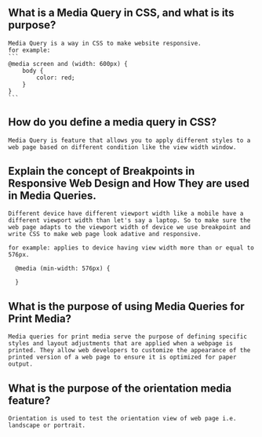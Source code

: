 ## What is a Media Query in CSS, and what is its purpose?

    Media Query is a way in CSS to make website responsive.
    for example:
    ```
    @media screen and (width: 600px) {
        body {
            color: red;
        }
    }
    ```
## How do you define a media query in CSS?

    Media Query is feature that allows you to apply different styles to a web page based on different condition like the view width window.

## Explain the concept of Breakpoints in Responsive Web Design and How They are used in Media Queries.

    Different device have different viewport width like a mobile have a different viewport width than let's say a laptop. So to make sure the web page adapts to the viewport width of device we use breakpoint and write CSS to make web page look adative and responsive.

    for example: applies to device having view width more than or equal to 576px. 
  ```
    @media (min-width: 576px) {
  
    }
  ```  
## What is the purpose of using Media Queries for Print Media?

    Media queries for print media serve the purpose of defining specific styles and layout adjustments that are applied when a webpage is printed. They allow web developers to customize the appearance of the printed version of a web page to ensure it is optimized for paper output.

## What is the purpose of the orientation media feature?

    Orientation is used to test the orientation view of web page i.e. landscape or portrait.
  
